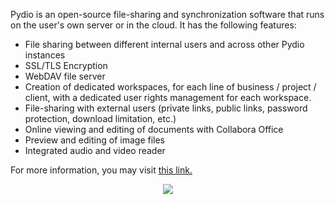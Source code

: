 Pydio is an open-source file-sharing and synchronization software that runs on the user's own server or in the cloud. It has the following features:

* File sharing between different internal users and across other Pydio instances
* SSL/TLS Encryption
* WebDAV file server
* Creation of dedicated workspaces, for each line of business / project / client, with a dedicated user rights management for each workspace.
* File-sharing with external users (private links, public links, password protection, download limitation, etc.)
* Online viewing and editing of documents with Collabora Office
* Preview and editing of image files
* Integrated audio and video reader

For more information, you may visit [this link.](https://pydio.com/en)

<p align="center"><img src="https://docs.usbx.me/uploads/images/gallery/2020-05/image-1589623608085.png"></p>